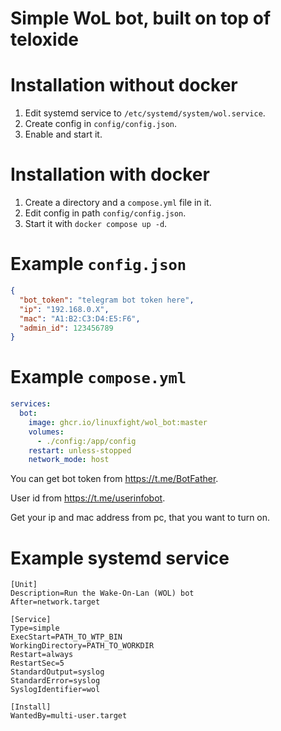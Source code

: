 # Simple WoL bot, built on top of teloxide

# Installation without docker
1. Edit systemd service to ```/etc/systemd/system/wol.service```.
2. Create config in ```config/config.json```.
3. Enable and start it.

# Installation with docker
1. Create a directory and a ```compose.yml``` file in it.
2. Edit config in path ```config/config.json```.
3. Start it with ```docker compose up -d```.

# Example ```config.json```
```json
{
  "bot_token": "telegram bot token here",
  "ip": "192.168.0.X",
  "mac": "A1:B2:C3:D4:E5:F6",
  "admin_id": 123456789
}
```

# Example ```compose.yml```
```yaml
services:
  bot:
    image: ghcr.io/linuxfight/wol_bot:master
    volumes:
      - ./config:/app/config
    restart: unless-stopped
    network_mode: host
```

You can get bot token from https://t.me/BotFather.

User id from https://t.me/userinfobot.

Get your ip and mac address from pc, that you want to turn on.

# Example systemd service

```unit file (systemd)
[Unit]
Description=Run the Wake-On-Lan (WOL) bot
After=network.target

[Service]
Type=simple
ExecStart=PATH_TO_WTP_BIN
WorkingDirectory=PATH_TO_WORKDIR
Restart=always
RestartSec=5
StandardOutput=syslog
StandardError=syslog
SyslogIdentifier=wol

[Install]
WantedBy=multi-user.target
```